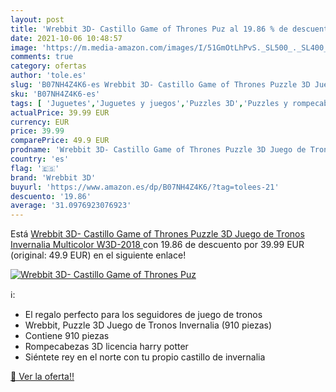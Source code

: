 ```yaml
---
layout: post
title: 'Wrebbit 3D- Castillo Game of Thrones Puz al 19.86 % de descuento'
date: 2021-10-06 10:48:57
image: 'https://m.media-amazon.com/images/I/51GmOtLhPvS._SL500_._SL400_.jpg'
comments: true
category: ofertas
author: 'tole.es'
slug: 'B07NH4Z4K6-es Wrebbit 3D- Castillo Game of Thrones Puzzle 3D Juego de...'
sku: 'B07NH4Z4K6-es'
tags: [ 'Juguetes','Juguetes y juegos','Puzzles 3D','Puzzles y rompecabezas','puzzle','wrebbit 3d', ]
actualPrice: 39.99 EUR
currency: EUR
price: 39.99
comparePrice: 49.9 EUR
prodname: 'Wrebbit 3D- Castillo Game of Thrones Puzzle 3D Juego de Tronos Invernalia  Multicolor  W3D-2018 '
country: 'es'
flag: '🇪🇸'
brand: 'Wrebbit 3D'
buyurl: 'https://www.amazon.es/dp/B07NH4Z4K6/?tag=tolees-21'
descuento: '19.86'
average: '31.0976923076923'
---
```


Está [Wrebbit 3D- Castillo Game of Thrones Puzzle 3D Juego de Tronos Invernalia  Multicolor  W3D-2018 ](https://www.amazon.es/dp/B07NH4Z4K6/?tag=tolees-21) con 19.86 de descuento por 39.99 EUR (original: 49.9 EUR) en el siguiente enlace!

[![Wrebbit 3D- Castillo Game of Thrones Puz](https://m.media-amazon.com/images/I/51GmOtLhPvS._SL500_._SL400_.jpg)](https://www.amazon.es/dp/B07NH4Z4K6/?tag=tolees-21)

ℹ️:

- El regalo perfecto para los seguidores de juego de tronos
- Wrebbit, Puzzle 3D Juego de Tronos Invernalia (910 piezas)
- Contiene 910 piezas
- Rompecabezas 3D licencia harry potter
- Siéntete rey en el norte con tu propio castillo de invernalia

[🛒 Ver la oferta!!](https://www.amazon.es/dp/B07NH4Z4K6/?tag=tolees-21)
